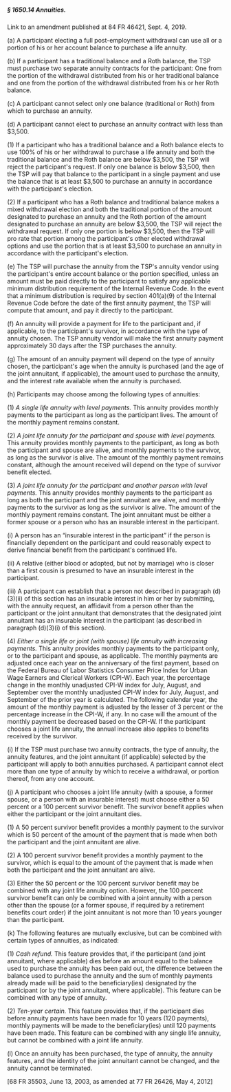 ##### § 1650.14 Annuities. #####

Link to an amendment published at 84 FR 46421, Sept. 4, 2019.

(a) A participant electing a full post-employment withdrawal can use all or a portion of his or her account balance to purchase a life annuity.

(b) If a participant has a traditional balance and a Roth balance, the TSP must purchase two separate annuity contracts for the participant: One from the portion of the withdrawal distributed from his or her traditional balance and one from the portion of the withdrawal distributed from his or her Roth balance.

(c) A participant cannot select only one balance (traditional or Roth) from which to purchase an annuity.

(d) A participant cannot elect to purchase an annuity contract with less than $3,500.

(1) If a participant who has a traditional balance and a Roth balance elects to use 100% of his or her withdrawal to purchase a life annuity and both the traditional balance and the Roth balance are below $3,500, the TSP will reject the participant's request. If only one balance is below $3,500, then the TSP will pay that balance to the participant in a single payment and use the balance that is at least $3,500 to purchase an annuity in accordance with the participant's election.

(2) If a participant who has a Roth balance and traditional balance makes a mixed withdrawal election and both the traditional portion of the amount designated to purchase an annuity and the Roth portion of the amount designated to purchase an annuity are below $3,500, the TSP will reject the withdrawal request. If only one portion is below $3,500, then the TSP will pro rate that portion among the participant's other elected withdrawal options and use the portion that is at least $3,500 to purchase an annuity in accordance with the participant's election.

(e) The TSP will purchase the annuity from the TSP's annuity vendor using the participant's entire account balance or the portion specified, unless an amount must be paid directly to the participant to satisfy any applicable minimum distribution requirement of the Internal Revenue Code. In the event that a minimum distribution is required by section 401(a)(9) of the Internal Revenue Code before the date of the first annuity payment, the TSP will compute that amount, and pay it directly to the participant.

(f) An annuity will provide a payment for life to the participant and, if applicable, to the participant's survivor, in accordance with the type of annuity chosen. The TSP annuity vendor will make the first annuity payment approximately 30 days after the TSP purchases the annuity.

(g) The amount of an annuity payment will depend on the type of annuity chosen, the participant's age when the annuity is purchased (and the age of the joint annuitant, if applicable), the amount used to purchase the annuity, and the interest rate available when the annuity is purchased.

(h) Participants may choose among the following types of annuities:

(1) *A single life annuity with level payments.* This annuity provides monthly payments to the participant as long as the participant lives. The amount of the monthly payment remains constant.

(2) *A joint life annuity for the participant and spouse with level payments.* This annuity provides monthly payments to the participant, as long as both the participant and spouse are alive, and monthly payments to the survivor, as long as the survivor is alive. The amount of the monthly payment remains constant, although the amount received will depend on the type of survivor benefit elected.

(3) *A joint life annuity for the participant and another person with level payments.* This annuity provides monthly payments to the participant as long as both the participant and the joint annuitant are alive, and monthly payments to the survivor as long as the survivor is alive. The amount of the monthly payment remains constant. The joint annuitant must be either a former spouse or a person who has an insurable interest in the participant.

(i) A person has an “insurable interest in the participant” if the person is financially dependent on the participant and could reasonably expect to derive financial benefit from the participant's continued life.

(ii) A relative (either blood or adopted, but not by marriage) who is closer than a first cousin is presumed to have an insurable interest in the participant.

(iii) A participant can establish that a person not described in paragraph (d)(3)(ii) of this section has an insurable interest in him or her by submitting, with the annuity request, an affidavit from a person other than the participant or the joint annuitant that demonstrates that the designated joint annuitant has an insurable interest in the participant (as described in paragraph (d)(3)(i) of this section).

(4) *Either a single life or joint (with spouse) life annuity with increasing payments.* This annuity provides monthly payments to the participant only, or to the participant and spouse, as applicable. The monthly payments are adjusted once each year on the anniversary of the first payment, based on the Federal Bureau of Labor Statistics Consumer Price Index for Urban Wage Earners and Clerical Workers (CPI-W). Each year, the percentage change in the monthly unadjusted CPI-W index for July, August, and September over the monthly unadjusted CPI-W index for July, August, and September of the prior year is calculated. The following calendar year, the amount of the monthly payment is adjusted by the lesser of 3 percent or the percentage increase in the CPI-W, if any. In no case will the amount of the monthly payment be decreased based on the CPI-W. If the participant chooses a joint life annuity, the annual increase also applies to benefits received by the survivor.

(i) If the TSP must purchase two annuity contracts, the type of annuity, the annuity features, and the joint annuitant (if applicable) selected by the participant will apply to both annuities purchased. A participant cannot elect more than one type of annuity by which to receive a withdrawal, or portion thereof, from any one account.

(j) A participant who chooses a joint life annuity (with a spouse, a former spouse, or a person with an insurable interest) must choose either a 50 percent or a 100 percent survivor benefit. The survivor benefit applies when either the participant or the joint annuitant dies.

(1) A 50 percent survivor benefit provides a monthly payment to the survivor which is 50 percent of the amount of the payment that is made when both the participant and the joint annuitant are alive.

(2) A 100 percent survivor benefit provides a monthly payment to the survivor, which is equal to the amount of the payment that is made when both the participant and the joint annuitant are alive.

(3) Either the 50 percent or the 100 percent survivor benefit may be combined with any joint life annuity option. However, the 100 percent survivor benefit can only be combined with a joint annuity with a person other than the spouse (or a former spouse, if required by a retirement benefits court order) if the joint annuitant is not more than 10 years younger than the participant.

(k) The following features are mutually exclusive, but can be combined with certain types of annuities, as indicated:

(1) *Cash refund.* This feature provides that, if the participant (and joint annuitant, where applicable) dies before an amount equal to the balance used to purchase the annuity has been paid out, the difference between the balance used to purchase the annuity and the sum of monthly payments already made will be paid to the beneficiary(ies) designated by the participant (or by the joint annuitant, where applicable). This feature can be combined with any type of annuity.

(2) *Ten-year certain.* This feature provides that, if the participant dies before annuity payments have been made for 10 years (120 payments), monthly payments will be made to the beneficiary(ies) until 120 payments have been made. This feature can be combined with any single life annuity, but cannot be combined with a joint life annuity.

(l) Once an annuity has been purchased, the type of annuity, the annuity features, and the identity of the joint annuitant cannot be changed, and the annuity cannot be terminated.

[68 FR 35503, June 13, 2003, as amended at 77 FR 26426, May 4, 2012]